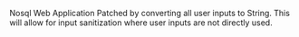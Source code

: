 Nosql Web Application Patched by converting all user inputs to String. This will allow for input sanitization where user inputs are not directly used.